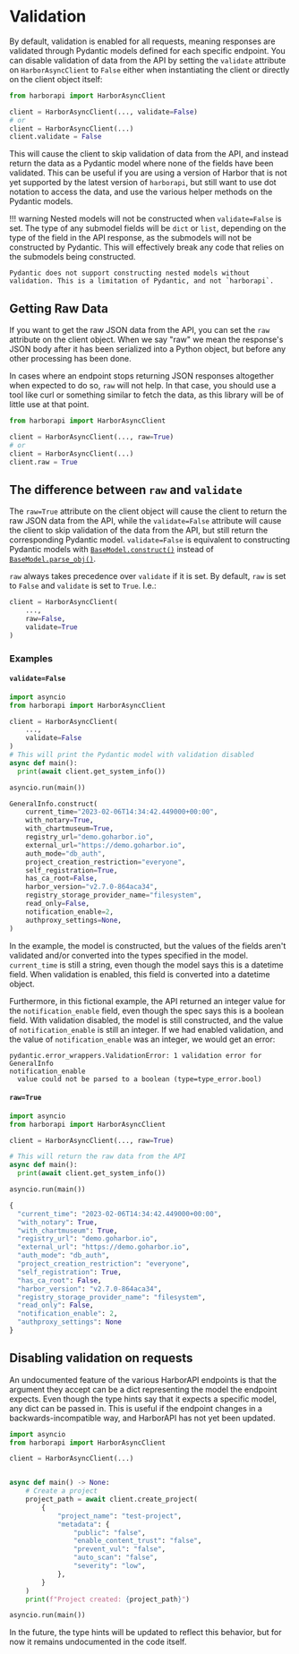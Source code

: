 # Validation

By default, validation is enabled for all requests, meaning responses are validated through Pydantic models defined for each specific endpoint. You can disable validation of data from the API by setting the `validate` attribute on `HarborAsyncClient` to `False` either when instantiating the client or directly on the client object itself:

```python
from harborapi import HarborAsyncClient

client = HarborAsyncClient(..., validate=False)
# or
client = HarborAsyncClient(...)
client.validate = False
```

This will cause the client to skip validation of data from the API, and instead return the data as a Pydantic model where none of the fields have been validated. This can be useful if you are using a version of Harbor that is not yet supported by the latest version of `harborapi`, but still want to use dot notation to access the data, and use the various helper methods on the Pydantic models.

!!! warning
    Nested models will not be constructed when `validate=False` is set. The type of any submodel fields will be `dict` or `list`, depending on the type of the field in the API response, as the submodels will not be constructed by Pydantic. This will effectively break any code that relies on the submodels being constructed.

    Pydantic does not support constructing nested models without validation. This is a limitation of Pydantic, and not `harborapi`.


## Getting Raw Data

If you want to get the raw JSON data from the API, you can set the `raw` attribute on the client object. When we say "raw" we mean the response's JSON body after it has been serialized into a Python object, but before any other processing has been done.

In cases where an endpoint stops returning JSON responses altogether when expected to do so, `raw` will not help. In that case, you should use a tool like curl or something similar to fetch the data, as this library will be of little use at that point.

```python
from harborapi import HarborAsyncClient

client = HarborAsyncClient(..., raw=True)
# or
client = HarborAsyncClient(...)
client.raw = True
```

## The difference between `raw` and `validate`

The `raw=True` attribute on the client object will cause the client to return the raw JSON data from the API, while the `validate=False` attribute will cause the client to skip validation of the data from the API, but still return the corresponding Pydantic model. `validate=False` is equivalent to constructing Pydantic models with [`BaseModel.construct()`](https://docs.pydantic.dev/usage/models/#creating-models-without-validation) instead of [`BaseModel.parse_obj()`](https://docs.pydantic.dev/usage/models/#parsing-data-into-a-specified-type).


`raw` always takes precedence over `validate` if it is set. By default, `raw` is set to `False` and `validate` is set to `True`. I.e.:

```py
client = HarborAsyncClient(
    ...,
    raw=False,
    validate=True
)
```

### Examples

#### `validate=False`

```python
import asyncio
from harborapi import HarborAsyncClient

client = HarborAsyncClient(
    ...,
    validate=False
)
# This will print the Pydantic model with validation disabled
async def main():
  print(await client.get_system_info())

asyncio.run(main())
```
```py
GeneralInfo.construct(
    current_time="2023-02-06T14:34:42.449000+00:00",
    with_notary=True,
    with_chartmuseum=True,
    registry_url="demo.goharbor.io",
    external_url="https://demo.goharbor.io",
    auth_mode="db_auth",
    project_creation_restriction="everyone",
    self_registration=True,
    has_ca_root=False,
    harbor_version="v2.7.0-864aca34",
    registry_storage_provider_name="filesystem",
    read_only=False,
    notification_enable=2,
    authproxy_settings=None,
)
```
In the example, the model is constructed, but the values of the fields aren't validated and/or converted into the types specified in the model. `current_time` is still a string, even though the model says this is a datetime field. When validation is enabled, this field is converted into a datetime object.

Furthermore, in this fictional example, the API returned an integer value for the `notification_enable` field, even though the spec says this is a boolean field. With validation disabled, the model is still constructed, and the value of `notification_enable` is still an integer. If we had enabled validation, and the value of `notification_enable` was an integer, we would get an error:

```
pydantic.error_wrappers.ValidationError: 1 validation error for GeneralInfo
notification_enable
  value could not be parsed to a boolean (type=type_error.bool)
```

#### `raw=True`

```python
import asyncio
from harborapi import HarborAsyncClient

client = HarborAsyncClient(..., raw=True)

# This will return the raw data from the API
async def main():
  print(await client.get_system_info())

asyncio.run(main())
```
```py
{
  "current_time": "2023-02-06T14:34:42.449000+00:00",
  "with_notary": True,
  "with_chartmuseum": True,
  "registry_url": "demo.goharbor.io",
  "external_url": "https://demo.goharbor.io",
  "auth_mode": "db_auth",
  "project_creation_restriction": "everyone",
  "self_registration": True,
  "has_ca_root": False,
  "harbor_version": "v2.7.0-864aca34",
  "registry_storage_provider_name": "filesystem",
  "read_only": False,
  "notification_enable": 2,
  "authproxy_settings": None
}
```

## Disabling validation on requests

An undocumented feature of the various HarborAPI endpoints is that the argument they accept can be a dict representing the model the endpoint expects. Even though the type hints say that it expects a specific model, any dict can be passed in. This is useful if the endpoint changes in a backwards-incompatible way, and HarborAPI has not yet been updated.

```python
import asyncio
from harborapi import HarborAsyncClient

client = HarborAsyncClient(...)


async def main() -> None:
    # Create a project
    project_path = await client.create_project(
        {
            "project_name": "test-project",
            "metadata": {
                "public": "false",
                "enable_content_trust": "false",
                "prevent_vul": "false",
                "auto_scan": "false",
                "severity": "low",
            },
        }
    )
    print(f"Project created: {project_path}")

asyncio.run(main())
```

In the future, the type hints will be updated to reflect this behavior, but for now it remains undocumented in the code itself.
